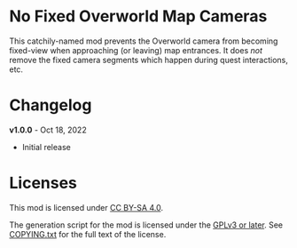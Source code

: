 No Fixed Overworld Map Cameras
==============================

This catchily-named mod prevents the Overworld camera from becoming fixed-view
when approaching (or leaving) map entrances.  It does *not* remove the fixed
camera segments which happen during quest interactions, etc.

Changelog
=========

**v1.0.0** - Oct 18, 2022
 - Initial release
 
Licenses
========

This mod is licensed under [CC BY-SA 4.0](https://creativecommons.org/licenses/by-sa/4.0/).

The generation script for the mod is licensed under the
[GPLv3 or later](https://www.gnu.org/licenses/quick-guide-gplv3.html).
See [COPYING.txt](../../COPYING.txt) for the full text of the license.

